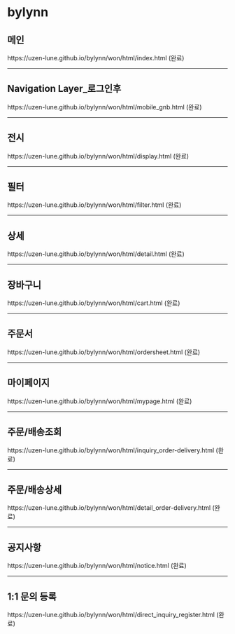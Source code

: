 # bylynn
<h2><strong>메인</strong></h2>
https://uzen-lune.github.io/bylynn/won/html/index.html (완료)

<hr>
<h2><strong>Navigation Layer_로그인후</strong></h2>
https://uzen-lune.github.io/bylynn/won/html/mobile_gnb.html (완료)

<hr>
<h2><strong>전시</strong></h2>
https://uzen-lune.github.io/bylynn/won/html/display.html (완료)

<hr>
<h2><strong>필터</strong></h2>
https://uzen-lune.github.io/bylynn/won/html/filter.html (완료)

<hr>
<h2><strong>상세</strong></h2>
https://uzen-lune.github.io/bylynn/won/html/detail.html (완료)

<hr>
<h2><strong>장바구니</strong></h2> 
https://uzen-lune.github.io/bylynn/won/html/cart.html (완료)

<hr>
<h2><strong>주문서</strong></h2> 
https://uzen-lune.github.io/bylynn/won/html/ordersheet.html (완료)

<hr>
<h2><strong>마이페이지</strong></h2> 
https://uzen-lune.github.io/bylynn/won/html/mypage.html (완료)

<hr>
<h2><strong>주문/배송조회</strong></h2> 
https://uzen-lune.github.io/bylynn/won/html/inquiry_order-delivery.html (완료)

<hr>
<h2><strong>주문/배송상세</strong></h2> 
https://uzen-lune.github.io/bylynn/won/html/detail_order-delivery.html (완료)

<hr>
<h2><strong>공지사항</strong></h2> 
https://uzen-lune.github.io/bylynn/won/html/notice.html (완료)

<hr>
<h2><strong>1:1 문의 등록</strong></h2> 
https://uzen-lune.github.io/bylynn/won/html/direct_inquiry_register.html (완료)
